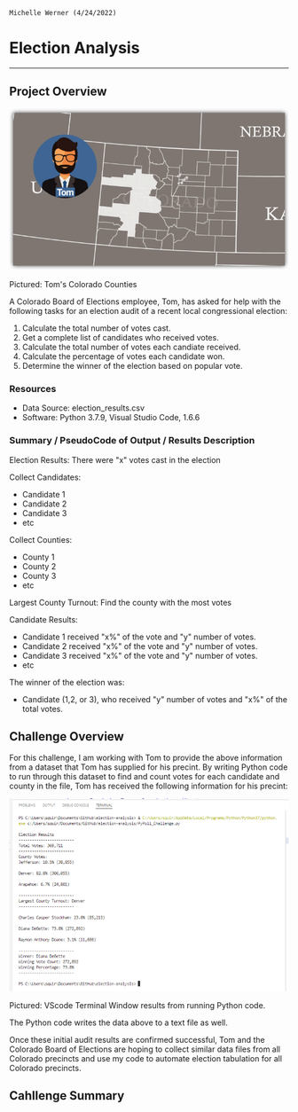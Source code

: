                                                                                            Michelle Werner (4/24/2022)
# Election Analysis
---

## Project Overview

![Tom Colorado](summary_assets/TomColorado.png)

Pictured: Tom's Colorado Counties

A Colorado Board of Elections employee, Tom, has asked for help with the following tasks for an election audit of a recent local congressional election:

1. Calculate the total number of votes cast.
2. Get a complete list of candidates who received votes.
3. Calculate the total number of votes each candiate received.
4. Calculate the percentage of votes each candidate won.
5. Determine the winner of the election based on popular vote.

### Resources
* Data Source: election_results.csv
* Software: Python 3.7.9, Visual Studio Code, 1.6.6

### Summary / PseudoCode of Output / Results Description

Election Results:
There were "x" votes cast in the election

Collect Candidates:
  - Candidate 1
  - Candidate 2
  - Candidate 3
  - etc

Collect Counties:
  - County 1
  - County 2
  - County 3
  - etc

Largest County Turnout:
Find the county with the most votes

Candidate Results:
* Candidate 1 received "x%" of the vote and "y" number of votes.
* Candidate 2 received "x%" of the vote and "y" number of votes.
* Candidate 3 received "x%" of the vote and "y" number of votes.
* etc

The winner of the election was:
  + Candidate (1,2, or 3), who received "y" number of votes and "x%" of the total votes.

## Challenge Overview
For this challenge, I am working with Tom to provide the above information from a dataset that Tom has supplied for his precint. By writing Python code to run through this dataset to find and count votes for each candidate and county in the file, Tom has received the following information for his precint:

![Tom Colorado](summary_assets/VSterminal.png)

Pictured: VScode Terminal Window results from running Python code.

The Python code writes the data above to a text file as well.

Once these initial audit results are confirmed successful, Tom and the Colorado Board of Elections are hoping to collect similar data files from all Colorado precincts and use my code to automate election tabulation for all Colorado precincts.  


## Cahllenge Summary
